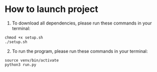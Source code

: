 # How to launch project

1. To download all dependencies, please run these commands in your terminal:

```
chmod +x setup.sh
./setup.sh
```

2. To run the program, please run these commands in your terminal:

```
source venv/bin/activate
python3 run.py
```
